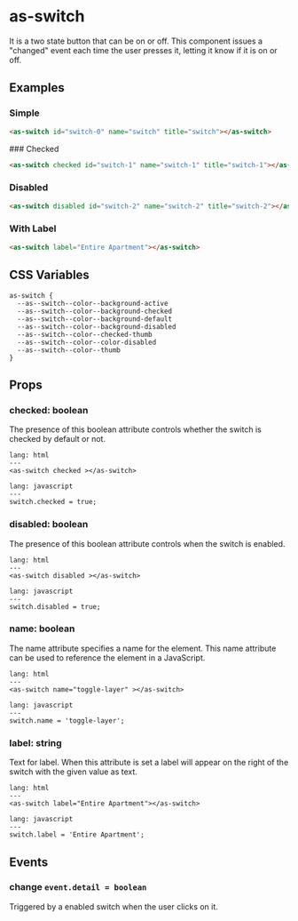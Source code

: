 # as-switch

It is a two state button that can be on or off. This component issues a "changed" event each time the user presses it, letting it know if it is on or off.

## Examples

### Simple

```html
<as-switch id="switch-0" name="switch" title="switch"></as-switch>
```

### Checked

```html
<as-switch checked id="switch-1" name="switch-1" title="switch-1"></as-switch>
```


### Disabled
```html
<as-switch disabled id="switch-2" name="switch-2" title="switch-2"></as-switch>
```

### With Label
```html
<as-switch label="Entire Apartment"></as-switch>
```
## CSS Variables

```
as-switch {
  --as--switch--color--background-active
  --as--switch--color--background-checked
  --as--switch--color--background-default
  --as--switch--color--background-disabled
  --as--switch--color--checked-thumb
  --as--switch--color--color-disabled
  --as--switch--color--thumb
}
```

## Props

### **checked**: boolean
The presence of this boolean attribute controls whether the switch is checked by default or not.

```code
lang: html
---
<as-switch checked ></as-switch>
```
```code
lang: javascript
---
switch.checked = true;
```

### **disabled**: boolean
The presence of this boolean attribute controls when the switch is enabled.

```code
lang: html
---
<as-switch disabled ></as-switch>
```
```code
lang: javascript
---
switch.disabled = true;
```

### **name**: boolean
The name attribute specifies a name for the element. This name attribute can be used to reference the element in a JavaScript.

```code
lang: html
---
<as-switch name="toggle-layer" ></as-switch>
```
```code
lang: javascript
---
switch.name = 'toggle-layer';
```

### **label**: string
Text for label. When this attribute is set a label will appear on the right of the switch with the given value as text.

```code
lang: html
---
<as-switch label="Entire Apartment"></as-switch>
```
```code
lang: javascript
---
switch.label = 'Entire Apartment';
```


## Events

### **change** `event.detail = boolean`

Triggered by a enabled switch when the user clicks on it.
